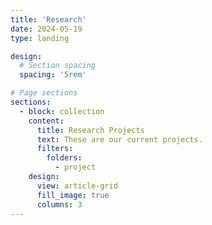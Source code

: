 ```yaml
---
title: 'Research'
date: 2024-05-19
type: landing

design:
  # Section spacing
  spacing: '5rem'

# Page sections
sections:
  - block: collection
    content:
      title: Research Projects
      text: These are our current projects.
      filters:
        folders:
          - project
    design:
      view: article-grid
      fill_image: true
      columns: 3
---
```

